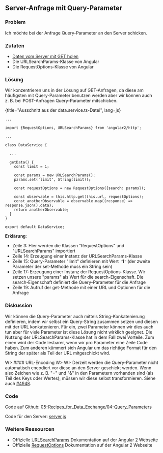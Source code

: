 ## Server-Anfrage mit Query-Parameter

### Problem

Ich möchte bei der Anfrage Query-Parameter an den Server schicken.

### Zutaten
* [Daten vom Server mit GET holen](#c05-get-data)
* Die URLSearchParams-Klasse von Angular
* Die RequestOptions-Klasse von Angular

### Lösung

Wir konzentrieren uns in der Lösung auf GET-Anfragen, da diese am häufigsten mit Query-Parameter benutzen werden aber wir können auch z. B. bei POST-Anfragen Query-Parameter mitschicken.

{title="Ausschnitt aus der data.service.ts-Datei", lang=js}
```
...

import {RequestOptions, URLSearchParams} from 'angular2/http';

...

class DataService {

  ...

  getData() {
    const limit = 1;

    const params = new URLSearchParams();
    params.set('limit', String(limit));

    const requestOptions = new RequestOptions({search: params});

    const observable = this.http.get(this.url, requestOptions);
    const anotherObservable = observable.map((response) => response.json().data);
    return anotherObservable;
  }
}

export default DataService;
```

__Erklärung__:

* Zeile 3: Hier werden die Klassen "RequestOptions" und "URLSearchParams" importiert
* Zeile 14: Erzeugung einer Instanz der URLSearchParams-Klasse
* Zeile 15: Query-Parameter "limit" definieren mit Wert __`'`1`'`__ (der zweite Parameter der set-Methode muss ein String sein)
* Zeile 17: Erzeugung einer Instanz der RequestOptions-Klasse. Wir setzen unsere "params" als Wert für die search-Eigenschaft. Die search-Eigenschaft definiert die Query-Parameter für die Anfrage
* Zeile 19: Aufruf der get-Methode mit einer URL und Optionen für die Anfrage

### Diskussion

Wir können die Query-Parameter auch mittels String-Konkatenierung definieren, indem wir selbst ein Query-String zusammen setzen und diesen mit der URL konkatenieren.
Für ein, zwei Parameter können wir dies auch tun aber für viele Parameter ist diese Lösung nicht wirklich geeignet.
Die Nutzung der URLSearchParams-Klasse hat in dem Fall zwei Vorteile.
Zum einen wird der Code lesbarer, wenn wir pro Parameter eine Zeile Code haben.
Zum anderen kümmert sich Angular um das richtige Format für den String der später als Teil der URL mitgeschickt wird.

W> #### URL-Encoding
W>
W> Derzeit werden die Query-Parameter nicht automatisch encodiert vor diese an den Server geschickt werden. Wenn also Zeichen wie z. B. "=" und "&" in den Parametern vorhanden sind (als Teil des Keys oder Wertes), müssen wir diese selbst transformieren. Siehe auch [#4948](https://github.com/angular/angular/issues/4948).

### Code

Code auf Github: [05-Recipes\_for\_Data\_Exchange/04-Query\_Parameters](https://github.com/jsperts/angular2_kochbuch_code/tree/master/05-Recipes_for_Data_Exchange/04-Query_Parameters)

Code für den Server: [server.js](https://github.com/jsperts/angular2_kochbuch_code/tree/master/05-Recipes_for_Data_Exchange/server.js)

### Weitere Ressourcen

* Offizielle [URLSearchParams](https://angular.io/docs/ts/latest/api/http/URLSearchParams-class.html) Dokumentation auf der Angular 2 Webseite
* Offizielle [RequestOptions](https://angular.io/docs/ts/latest/api/http/RequestOptions-class.html) Dokumentation auf der Angular 2 Webseite

